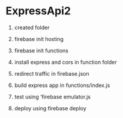# ExpressApi2

1. created folder

2. firebase init hosting

3. firebase init functions 

4. install express and cors in function folder

5. redirect traffic in firebase.json

6. build express app in functions/index.js

7. test using 'firebase emulator.js

8. deploy using firebase deploy
